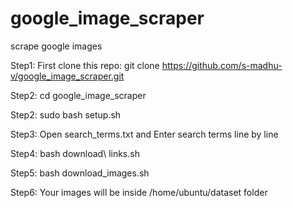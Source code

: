 # google_image_scraper
scrape google images

Step1: First clone this repo: git clone https://github.com/s-madhu-v/google_image_scraper.git

Step2: cd google_image_scraper

Step2: sudo bash setup.sh

Step3: Open search_terms.txt and Enter search terms line by line

Step4: bash download\ links.sh

Step5: bash download_images.sh

Step6: Your images will be inside /home/ubuntu/dataset folder
